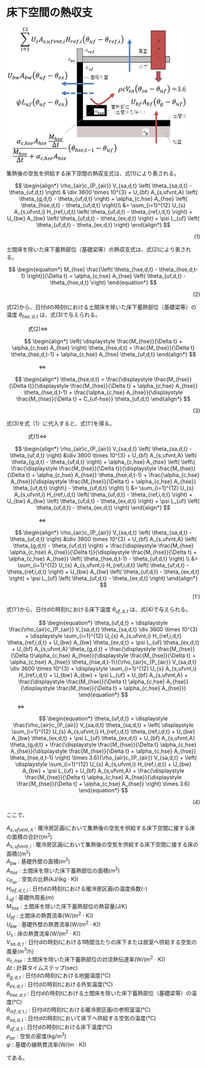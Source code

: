 # 床下空間の熱収支

![Sketch_of_Heat_Balance_of_Underfloor.jpg](Sketch_of_Heat_Balance_of_Underfloor.jpg)

集熱後の空気を供給する床下空間の熱収支式は、式(1)により表される。

$$
\begin{align*}
    \rho_{air}c_{P_{air}} V_{sa,d,t} \left( \theta_{sa,d,t} - \theta_{uf,d,t} \right) & \div 3600 \times 10^{3} + U_{bf} A_{s,ufvnt,A} \left( \theta_{g,d,t} - \theta_{uf,d,t} \right) + \alpha_{c,hse} A_{hse}  \left( \theta_{hse,d,t} - \theta_{uf,d,t} \right)\\
    &= \sum_{i=1}^{12} U_{s} A_{s,ufvnt,i} H_{ref,i,d,t} \left( \theta_{uf,d,t} - \theta_{ref,i,d,t} \right) + U_{bw} A_{bw} \left( \theta_{uf,d,t} - \theta_{ex,d,t} \right) + \psi L_{uf} \left( \theta_{uf,d,t} - \theta_{ex,d,t} \right)
\end{align*}
$$

<div style="text-align: right;"> (1) </div>

土間床を除いた床下蓄熱部位（基礎梁等）の熱収支式は、式(2)により表される。

$$
\begin{equation*}
    M_{hse}  \frac{\left( \theta_{hse,d,t} - \theta_{hse,d,t-1} \right)}{\Delta t} = \alpha_{c,hse} A_{hse} \left( \theta_{uf,d,t} - \theta_{hse,d,t} \right)
\end{equation*}
$$

<div style="text-align: right;"> (2) </div>

式(2)から、日付$d$の時刻$t$における土間床を除いた床下蓄熱部位（基礎梁等）の温度 $\theta_{hse,d,t}$ は、式(3)で与えられる。

<p style="text-indent:4em">式(2)⇔</p>

$$
\begin{align*}
     \left( \displaystyle \frac{M_{hse}}{\Delta t} +  \alpha_{c,hse} A_{hse} \right) \theta_{hse,d,t} =  \frac{M_{hse}}{\Delta t} \theta_{hse,d,t-1} +  \alpha_{c,hse} A_{hse} \theta_{uf,d,t}
\end{align*}
$$

<p style="text-indent:4em">　　⇔</p>

$$
\begin{align*}
     \theta_{hse,d,t} = \frac{\displaystyle \frac{M_{hse}}{\Delta t}}{\displaystyle \frac{M_{hse}}{\Delta t} +  \alpha_{c,hse} A_{hse}} \theta_{hse,d,t-1} + \frac{\alpha_{c,hse} A_{hse}}{\displaystyle \frac{M_{hse}}{\Delta t} +  C_{uf-hse}} \theta_{uf,d,t}
\end{align*}
$$

<div style="text-align: right;"> (3) </div>

式(3)を式（1）に代入すると、式(1')を得る。

<p style="text-indent:4em">式(1)⇔</p>

$$
\begin{align*}
    \rho_{air}c_{P_{air}} V_{sa,d,t} \left( \theta_{sa,d,t} - \theta_{uf,d,t} \right) &\div 3600 \times 10^{3} + U_{bf} A_{s,ufvnt,A} \left( \theta_{g,d,t} - \theta_{uf,d,t} \right) + \alpha_{c,hse} A_{hse}  \left( \left\{ \frac{\displaystyle \frac{M_{hse}}{\Delta t}}{\displaystyle \frac{M_{hse}}{\Delta t} +  \alpha_{c,hse} A_{hse}} \theta_{hse,d,t-1} + \frac{\alpha_{c,hse} A_{hse}}{\displaystyle \frac{M_{hse}}{\Delta t} + \alpha_{c,hse} A_{hse}} \theta_{uf,d,t} \right\} - \theta_{uf,d,t} \right) \\
    &= \sum_{i=1}^{12} U_{s} A_{s,ufvnt,i} H_{ref,i,d,t} \left( \theta_{uf,d,t} - \theta_{ref,i,d,t} \right) + U_{bw} A_{bw} \left( \theta_{uf,d,t} - \theta_{ex,d,t} \right) + \psi L_{uf} \left( \theta_{uf,d,t} - \theta_{ex,d,t} \right)
\end{align*}
$$

<p style="text-indent:4em">　　⇔</p>

$$
\begin{align*}
    \rho_{air}c_{P_{air}} V_{sa,d,t} \left( \theta_{sa,d,t} - \theta_{uf,d,t} \right) &\div 3600 \times 10^{3} + U_{bf} A_{s,ufvnt,A} \left( \theta_{g,d,t} - \theta_{uf,d,t} \right) + \frac{\displaystyle \frac{M_{hse} \alpha_{c,hse} A_{hse}}{\Delta t}}{\displaystyle \frac{M_{hse}}{\Delta t} +  \alpha_{c,hse} A_{hse}}  \left( \theta_{hse,d,t-1} - \theta_{uf,d,t} \right) \\
    &= \sum_{i=1}^{12} U_{s} A_{s,ufvnt,i} H_{ref,i,d,t} \left( \theta_{uf,d,t} - \theta_{ref,i,d,t} \right) + U_{bw} A_{bw} \left( \theta_{uf,d,t} - \theta_{ex,d,t} \right) + \psi L_{uf} \left( \theta_{uf,d,t} - \theta_{ex,d,t} \right)
\end{align*}
$$

<div style="text-align: right;"> (1') </div>

式(1')から、日付$d$の時刻$t$における床下温度 $\theta_{uf,d,t}$ は、式(4)で与えられる。

$$
\begin{equation*}
   \theta_{uf,d,t} = \displaystyle \frac{\rho_{air}c_{P_{air}} V_{sa,d,t} \theta_{sa,d,t} \div 3600 \times 10^{3} + \displaystyle \sum_{i=1}^{12} U_{s} A_{s,ufvnt,i} H_{ref,i,d,t} \theta_{ref,i,d,t} + U_{bw} A_{bw} \theta_{ex,d,t} + \psi L_{uf} \theta_{ex,d,t} + U_{bf} A_{s,ufvnt,A} \theta_{g,d,t} + \frac{\displaystyle \frac{M_{hse}}{\Delta t}\alpha_{c,hse} A_{hse}}{\displaystyle \frac{M_{hse}}{\Delta t} + \alpha_{c,hse} A_{hse}} \theta_{hse,d,t-1}}{\rho_{air}c_{P_{air}} V_{sa,d,t} \div 3600 \times 10^{3} + \displaystyle \sum_{i=1}^{12} U_{s} A_{s,ufvnt,i} H_{ref,i,d,t} + U_{bw} A_{bw} + \psi L_{uf} + U_{bf} A_{s,ufvnt,A} + \frac{\displaystyle \frac{M_{hse}}{\Delta t} \alpha_{c,hse} A_{hse}}{\displaystyle \frac{M_{hse}}{\Delta t} + \alpha_{c,hse} A_{hse}}}
\end{equation*}
$$

<p style="text-indent:2em">⇔</p>

$$
\begin{equation*}
   \theta_{uf,d,t} = \displaystyle \frac{\rho_{air}c_{P_{air}} V_{sa,d,t} \theta_{sa,d,t} + \left( \displaystyle \sum_{i=1}^{12} U_{s} A_{s,ufvnt,i} H_{ref,i,d,t} \theta_{ref,i,d,t} + U_{bw} A_{bw} \theta_{ex,d,t} + \psi L_{uf} \theta_{ex,d,t} + U_{bf} A_{s,ufvnt,A} \theta_{g,d,t} + \frac{\displaystyle \frac{M_{hse}}{\Delta t} \alpha_{c,hse} A_{hse}}{\displaystyle \frac{M_{hse}}{\Delta t} + \alpha_{c,hse} A_{hse}} \theta_{hse,d,t-1} \right) \times 3.6}{\rho_{air}c_{P_{air}} V_{sa,d,t} + \left( \displaystyle \sum_{i=1}^{12} U_{s} A_{s,ufvnt,i} H_{ref,i,d,t} + U_{bw} A_{bw} + \psi L_{uf} + U_{bf} A_{s,ufvnt,A} + \frac{\displaystyle \frac{M_{hse}}{\Delta t} \alpha_{c,hse} A_{hse}}{\displaystyle \frac{M_{hse}}{\Delta t} + \alpha_{c,hse} A_{hse}} \right) \times 3.6}
\end{equation*}
$$

<div style="text-align: right;"> (4) </div>

ここで、

$A_{s,ufvent,A}$ : 暖冷房区画$i$において集熱後の空気を供給する床下空間に接する床の面積の合計((m<sup>2</sup>) <br/>
$A_{s,ufvent,i}$ : 暖冷房区画$i$において集熱後の空気を供給する床下空間に接する床の面積((m<sup>2</sup>) <br/>
$A_{bw}$ : 基礎外壁の面積(m<sup>2</sup>) <br/>
$A_{hse}$ : 土間床を除いた床下蓄熱部位の面積(m<sup>2</sup>) <br/>
$c_{P_{air}}$ : 空気の比熱(kJ/(kg $\cdot$ K)) <br/>
$H_{ref,d,t,i}$ : 日付$d$の時刻$t$における暖冷房区画$i$の温度係数(-) <br/>
$L_{uf}$ : 基礎外周長(m) <br/>
$M_{hse}$ : 土間床を除いた床下蓄熱部位の熱容量(J/K) <br/>
$U_{bf}$ : 土間床の熱貫流率(W/(m<sup>2</sup> $\cdot$ K)) <br/>
$U_{bw}$ : 基礎外壁の熱貫流率(W/(m<sup>2</sup> $\cdot$ K)) <br/>
$U_{s}$ : 床の熱貫流率(W/(m<sup>2</sup> $\cdot$ K)) <br/>
$V_{sa,d,t}$ : 日付$d$の時刻$t$における1時間当たりの床下または居室へ供給する空気の風量(m<sup>3</sup>/h) <br/>
$\alpha_{c,hse}$ : 土間床を除いた床下蓄熱部位の対流熱伝達率(W/(m<sup>2</sup> $\cdot$ K)) <br/>
$\Delta t$ : 計算タイムステップ(sec) <br/>
$\theta_{g,d,t}$ : 日付$d$の時刻$t$における地盤温度(℃) <br/>
$\theta_{ex,d,t}$ : 日付$d$の時刻$t$における外気温度(℃) <br/>
$\theta_{hse,d,t}$ : 日付$d$の時刻$t$における土間床を除いた床下蓄熱部位（基礎梁等）の温度(℃) <br/>
$\theta_{ref,d,t,i}$ : 日付$d$の時刻$t$における暖冷房区画$i$の参照室温(℃) <br/>
$\theta_{sa,d,t}$ : 日付$d$の時刻$t$において床下へ供給する空気の温度(℃) <br/>
$\theta_{uf,d,t}$ : 日付$d$の時刻$t$における床下温度(℃) <br/>
$\rho_{air}$ : 空気の密度(kg/m<sup>3</sup>) <br/>
$\psi$ : 基礎の線熱貫流率(W/(m $\cdot$ K))

である。

